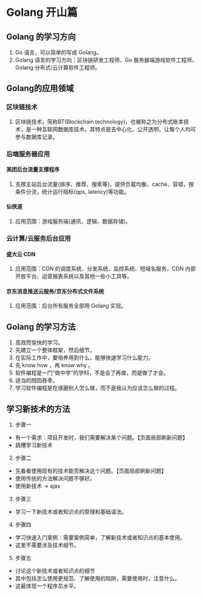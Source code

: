 # Golang 开山篇

## Golang 的学习方向

1. Go 语言，可以简单的写成 Golang。
2. Golang 语言的学习方向：区块链研发工程师、Go 服务器端游戏软件工程师、Golang 分布式/云计算软件工程师。

## Golang的应用领域

### 区块链技术

1. 区块链技术，简称BT(Blockchain technology)，也被称之为分布式账本技术，是一种互联网数据库技术，其特点是去中心化、公开透明，让每个人均可参与数据库记录。

### 后端服务器应用

#### 美团后台流量支撑程序

1. 支撑主站后台流量(排序、推荐、搜索等)，提供负载均衡、cache、容错，按条件分流，统计运行指标(qps, latency)等功能。

#### 仙侠道

1. 应用范围：游戏服务端(通讯、逻辑、数据存储)。

### 云计算/云服务后台应用

#### 盛大云 CDN

1. 应用范围：CDN 的调度系统、分发系统、监控系统、短域名服务，CDN 内部开放平台、运营报表系统以及其他一些小工具等。

#### 京东消息推送云服务/京东分布式文件系统

1. 应用范围：后台所有服务全部用 Golang 实现。

## Golang 的学习方法

1. 高效而愉快的学习。
2. 先建立一个整体框架，然后细节。
3. 在实际工作中，要培养用到什么，能够快速学习什么能力。
4. 先 know how ，再 know why 。
5. 软件编程是一门“做中学”的学科，不是会了再做，而是做了才会。
6. 适当的囫囵吞枣。
7. 学习软件编程是在琢磨别人怎么做，而不是我认为应该怎么做的过程。

## 学习新技术的方法

1. 步骤一

- 有一个需求：项目开发时，我们需要解决某个问题。【页面局部刷新问题】
- 跳槽学习新技术

2. 步骤二

- 先看看使用现有的技术能否解决这个问题。【页面局部刷新问题】
- 使用传统的方法解决问题不够好。
- 使用新技术 -> ajax

3. 步骤三

- 学习一下新技术或者知识点的原理和基础语法。

4. 步骤四

- 学习快速入门案例：需要案例简单，了解新技术或者知识点的基本使用。
- 这里不需要涉及技术细节。

5. 步骤五

- 讨论这个新技术或者知识点的细节
- 其中包括怎么使用更规范、了解使用的陷阱，需要使用时，注意什么。
- 这最体现一个程序员水平。

